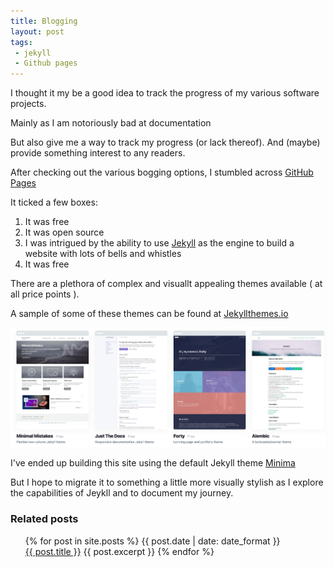 ```yaml
---
title: Blogging
layout: post
tags:
 - jekyll
 - Github pages
---
```

I thought it my be a good idea to track the progress of my various software projects.

Mainly as I am notoriously bad at documentation

But also give me a way to track my progress (or lack thereof).
And (maybe) provide something interest to any readers. 

After checking out the various bogging options, I stumbled across [GitHub Pages](https://pages.github.com/)

It ticked a few boxes:

1. It was free
2. It was open source
3. I was intrigued by the ability to use [Jekyll](https://jekyllrb.com/) as the engine to build a website with lots of bells and whistles
4. It was free 

There are a plethora of complex and visuallt appealing themes available ( at all price points ).

A sample of some of these themes can be found at [Jekyllthemes.io](https://jekyllthemes.io)

![Jekyllthemes.io](/assets/images/jekyllthemes.io.jpeg)

I've ended up building this site using the default Jekyll theme [Minima](https://github.com/jekyll/minima)

But I hope to migrate it to something a little more visually stylish as I explore the capabilities of Jeykll and to document my journey.

### Related posts

<ul>
  {% for post in site.posts %}
      {{ post.date | date: date_format }}
      <br>
      <a href="{{ post.url }}">{{ post.title }}</a>
      {{ post.excerpt }}
  {% endfor %}
</ul>